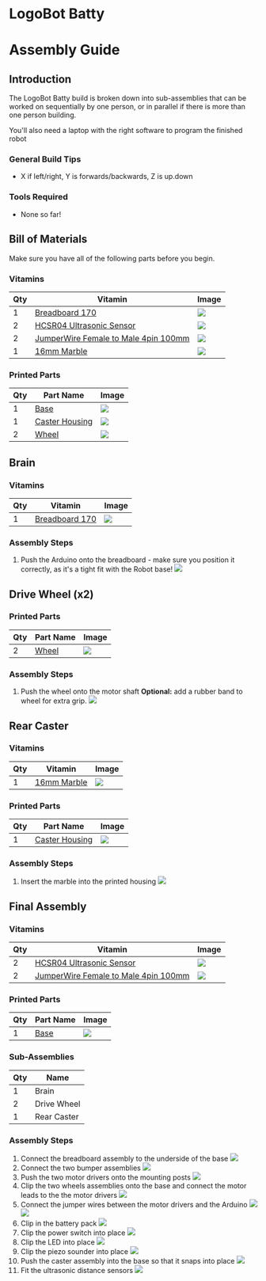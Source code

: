 # LogoBot Batty
# Assembly Guide

## Introduction

The LogoBot Batty build is broken down into sub-assemblies that can be worked on sequentially by one person, or in parallel if there is more than one person building.

You'll also need a laptop with the right software to program the finished robot

### General Build Tips

* X if left/right, Y is forwards/backwards, Z is up.down

### Tools Required

* None so far!

## Bill of Materials

Make sure you have all of the following parts before you begin.

### Vitamins

Qty | Vitamin | Image
--- | --- | ---
1 | [Breadboard 170]() | ![](../vitamins/images/Breadboard170_view.png) | 
2 | [HCSR04 Ultrasonic Sensor]() | ![](../vitamins/images/HCSR04UltrasonicSensor_view.png) | 
2 | [JumperWire Female to Male 4pin 100mm]() | ![](../vitamins/images/JumperWireFemaletoMale4pin100mm_view.png) | 
1 | [16mm Marble]() | ![](../vitamins/images/16mmMarble_view.png) | 

### Printed Parts

Qty | Part Name | Image
--- | --- | ---
1 | [Base](../printedparts/stl/Base.stl) | ![](../printedparts/images/Base_view.png) | 
1 | [Caster Housing](../printedparts/stl/CasterHousing.stl) | ![](../printedparts/images/CasterHousing_view.png) | 
2 | [Wheel](../printedparts/stl/Wheel.stl) | ![](../printedparts/images/Wheel_view.png) | 


## Brain

### Vitamins

Qty | Vitamin | Image
--- | --- | ---
1 | [Breadboard 170]() | ![](../vitamins/images/Breadboard170_view.png) | 

### Assembly Steps

1. Push the Arduino onto the breadboard - make sure you position it correctly,                  as it's a tight fit with the Robot base!
![](../assemblies/LogoBotBatty/Brain_step1_view.png)


## Drive Wheel (x2)

### Printed Parts

Qty | Part Name | Image
--- | --- | ---
2 | [Wheel](../printedparts/stl/Wheel.stl) | ![](../printedparts/images/Wheel_view.png) | 

### Assembly Steps

1. Push the wheel onto the motor shaft 
**Optional:** add a rubber band to wheel for extra grip.
![](../assemblies/LogoBotBatty/DriveWheel_step1_view.png)


## Rear Caster

### Vitamins

Qty | Vitamin | Image
--- | --- | ---
1 | [16mm Marble]() | ![](../vitamins/images/16mmMarble_view.png) | 

### Printed Parts

Qty | Part Name | Image
--- | --- | ---
1 | [Caster Housing](../printedparts/stl/CasterHousing.stl) | ![](../printedparts/images/CasterHousing_view.png) | 

### Assembly Steps

1. Insert the marble into the printed housing
![](../assemblies/LogoBotBatty/RearCaster_step1_view.png)


## Final Assembly

### Vitamins

Qty | Vitamin | Image
--- | --- | ---
2 | [HCSR04 Ultrasonic Sensor]() | ![](../vitamins/images/HCSR04UltrasonicSensor_view.png) | 
2 | [JumperWire Female to Male 4pin 100mm]() | ![](../vitamins/images/JumperWireFemaletoMale4pin100mm_view.png) | 

### Printed Parts

Qty | Part Name | Image
--- | --- | ---
1 | [Base](../printedparts/stl/Base.stl) | ![](../printedparts/images/Base_view.png) | 

### Sub-Assemblies

Qty | Name 
--- | --- 
1 | Brain
2 | Drive Wheel
1 | Rear Caster

### Assembly Steps

1. Connect the breadboard assembly to the underside of the base
![](../assemblies/LogoBotBatty/FinalAssembly_step1_view.png)
2. Connect the two bumper assemblies
![](../assemblies/LogoBotBatty/FinalAssembly_step2_view.png)
3. Push the two motor drivers onto the mounting posts
![](../assemblies/LogoBotBatty/FinalAssembly_step3_view.png)
4. Clip the two wheels assemblies onto the base and                    connect the motor leads to the the motor drivers
![](../assemblies/LogoBotBatty/FinalAssembly_step4_view.png)
5. Connect the jumper wires between the motor drivers and the Arduino
![](../assemblies/LogoBotBatty/FinalAssembly_step5_view.png)
![](../assemblies/LogoBotBatty/FinalAssembly_step5_plan.png)
6. Clip in the battery pack
![](../assemblies/LogoBotBatty/FinalAssembly_step6_view.png)
7. Clip the power switch into place
![](../assemblies/LogoBotBatty/FinalAssembly_step7_view.png)
8. Clip the LED into place
![](../assemblies/LogoBotBatty/FinalAssembly_step8_view.png)
9. Clip the piezo sounder into place
![](../assemblies/LogoBotBatty/FinalAssembly_step9_view.png)
10. Push the caster assembly into the base so that it snaps into place
![](../assemblies/LogoBotBatty/FinalAssembly_step10_view.png)
12. Fit the ultrasonic distance sensors
![](../assemblies/LogoBotBatty/FinalAssembly_step12_view.png)



